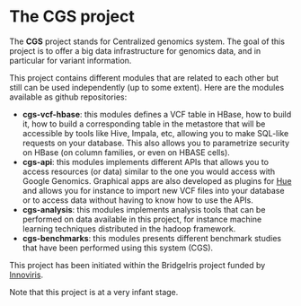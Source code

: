 # The **CGS** project
The **CGS** project stands for Centralized genomics system. The goal of this project is to offer a big data infrastructure for genomics data, and in particular for variant information.

This project contains different modules that are related to each other but still can be used independently (up to some extent). Here are the modules available as github repositories:

- **cgs-vcf-hbase**: this modules defines a VCF table in HBase, how to build it, how to build a corresponding table in the metastore that will be accessible by tools like Hive, Impala, etc, allowing you to make SQL-like requests on your database. This also allows you to parametrize security on HBase (on column families, or even on HBASE cells).   
- **cgs-api**: this modules implements different APIs that allows you to access resources (or data) similar to the one you would access with Google Genomics. Graphical apps are also developed as plugins for [Hue](http://gethue.com/) and allows you for instance to import new VCF files into your database or to access data without having to know how to use the APIs.   
- **cgs-analysis**: this modules implements analysis tools that can be performed on data available in this project, for instance machine learning techniques distributed in the hadoop framework.  
- **cgs-benchmarks**: this modules presents different benchmark studies that have been performed using this system (CGS).

This project has been initiated within the BridgeIris project funded by [Innoviris](http://www.innoviris.be). 

Note that this project is at a very infant stage.
